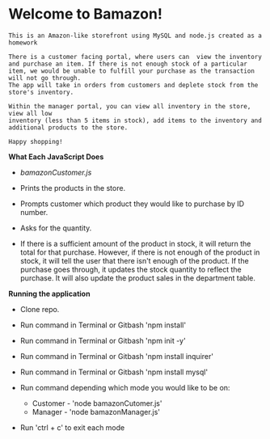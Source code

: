 # Welcome to Bamazon!

```
This is an Amazon-like storefront using MySQL and node.js created as a homework

There is a customer facing portal, where users can  view the inventory and purchase an item. If there is not enough stock of a particular item, we would be unable to fulfill your purchase as the transaction 
will not go through.
The app will take in orders from customers and deplete stock from the store's inventory.

Within the manager portal, you can view all inventory in the store, view all low
inventory (less than 5 items in stock), add items to the inventory and additional products to the store.

Happy shopping! 
```

**What Each JavaScript Does**

* _bamazonCustomer.js_

* Prints the products in the store.

* Prompts customer which product they would like to purchase by ID number.

* Asks for the quantity.

* If there is a sufficient amount of the product in stock, it will return the total for that purchase.
However, if there is not enough of the product in stock, it will tell the user that there isn't enough of the product.
If the purchase goes through, it updates the stock quantity to reflect the purchase.
It will also update the product sales in the department table.


**Running the application**

* Clone repo.
* Run command in Terminal or Gitbash 'npm install'
* Run command in Terminal or Gitbash 'npm init -y'
* Run command in Terminal or Gitbash 'npm install inquirer'
* Run command in Terminal or Gitbash 'npm install mysql'
* Run command depending which mode you would like to be on:
  * Customer - 'node bamazonCutomer.js'
  * Manager - 'node bamazonManager.js'

* Run 'ctrl + c' to exit each mode

